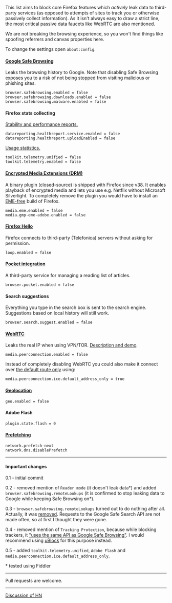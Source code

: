 This list aims to block core Firefox features which *actively* leak data to third-party services (as opposed to attempts of sites to track you or otherwise passively collect information). As it isn't always easy to draw a strict line, the most critical passive data faucets like WebRTC are also mentioned.

We are not breaking the browsing experience, so you won't find things like spoofing referrers and canvas properties here.

To change the settings open ```about:config```.

#### [Google Safe Browsing](https://support.mozilla.org/en-US/kb/how-does-phishing-and-malware-protection-work)

Leaks the browsing history to Google. Note that disabling Safe Browsing exposes you to a risk of not being stopped from visiting malicious or phishing sites.
```
browser.safebrowsing.enabled = false
browser.safebrowsing.downloads.enabled = false
browser.safebrowsing.malware.enabled = false
```

#### Firefox stats collecting

[Stability and performance reports.](https://www.mozilla.org/en-US/privacy/firefox/#health-report)
```
datareporting.healthreport.service.enabled = false
datareporting.healthreport.uploadEnabled = false
```

[Usage statistics.](https://www.mozilla.org/en-US/privacy/firefox/#telemetry)
```
toolkit.telemetry.unified = false
toolkit.telemetry.enabled = false
```

#### [Encrypted Media Extensions (DRM)](https://wiki.mozilla.org/Media/EME)

A binary plugin (closed-source) is shipped with Firefox since v38. It enables playback of encrypted media and lets you use e.g. Netflix without Microsoft Silverlight. To completely remove the plugin you would have to install an [EME-free](http://download.cdn.mozilla.net/pub/firefox/releases/latest/win32-EME-free/) build of Firefox.
```
media.eme.enabled = false
media.gmp-eme-adobe.enabled = false
```

#### [Firefox Hello](https://support.mozilla.org/en-US/kb/firefox-hello-video-and-voice-conversations-online)

Firefox connects to third-party (Telefonica) servers without asking for permission.
```
loop.enabled = false
```

#### [Pocket integration](https://support.mozilla.org/en-US/kb/save-web-pages-later-pocket-firefox)

A third-party service for managing a reading list of articles.
```
browser.pocket.enabled = false
```

#### Search suggestions

Everything you type in the search box is sent to the search engine. Suggestions based on local history will still work.
```
browser.search.suggest.enabled = false
```

#### [WebRTC](https://wiki.mozilla.org/Media/WebRTC)

Leaks the real IP when using VPN/TOR. [Description and demo](https://github.com/diafygi/webrtc-ips).
```
media.peerconnection.enabled = false
```

Instead of completely disabling WebRTC you could also make it connect over [the default route only](https://wiki.mozilla.org/Media/WebRTC/Privacy) using:
```
media.peerconnection.ice.default_address_only = true
```

#### [Geolocation](https://www.mozilla.org/en-US/firefox/geolocation/)
```
geo.enabled = false
```

#### Adobe Flash
```
plugin.state.flash = 0
```

#### [Prefetching](https://support.mozilla.org/en-US/kb/how-stop-firefox-making-automatic-connections)
```
network.prefetch-next
network.dns.disablePrefetch
```

---

#### Important changes
0.1 - initial commit

0.2 - removed mention of ```Reader mode``` (it doesn't leak data\*) and added ```browser.safebrowsing.remoteLookups``` (it is confirmed to stop leaking data to Google while keeping Safe Browsing on\*).

0.3 - ```browser.safebrowsing.remoteLookups``` turned out to do nothing after all. Actually, it was [removed](https://bugzilla.mozilla.org/show_bug.cgi?id=388652). Requests to the Google Safe Search API are not made often, so at first I thought they were gone.

0.4 - removed mention of ```Tracking Protection```, because while blocking trackers, it ["uses the same API as Google Safe Browsing"](https://github.com/amq/firefox-debloat/pull/2#issuecomment-115728580). I would recommend using [uBlock](https://github.com/chrisaljoudi/uBlock) for this purpose instead.

0.5 - added ```toolkit.telemetry.unified```, ```Adobe Flash``` and ```media.peerconnection.ice.default_address_only```.

\* tested using Fiddler


---

Pull requests are welcome.

---

[Discussion of HN](https://news.ycombinator.com/item?id=9779440)

